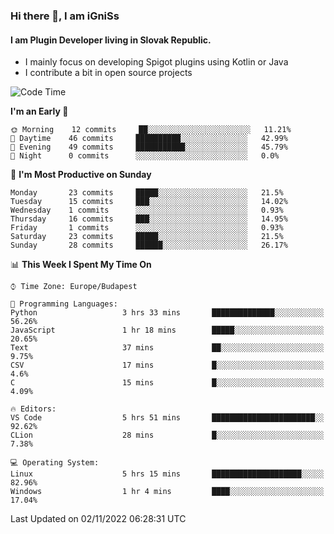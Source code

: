 ### Hi there 👋, I am iGniSs

#### I am Plugin Developer living in Slovak Republic.
- I mainly focus on developing Spigot plugins using Kotlin or Java
- I contribute a bit in open source projects

<!--START_SECTION:waka-->
![Code Time](http://img.shields.io/badge/Code%20Time-945%20hrs%2055%20mins-blue)

**I'm an Early 🐤** 

```text
🌞 Morning    12 commits     ██░░░░░░░░░░░░░░░░░░░░░░░   11.21% 
🌆 Daytime    46 commits     ██████████░░░░░░░░░░░░░░░   42.99% 
🌃 Evening    49 commits     ███████████░░░░░░░░░░░░░░   45.79% 
🌙 Night      0 commits      ░░░░░░░░░░░░░░░░░░░░░░░░░   0.0%

```
📅 **I'm Most Productive on Sunday** 

```text
Monday       23 commits     █████░░░░░░░░░░░░░░░░░░░░   21.5% 
Tuesday      15 commits     ███░░░░░░░░░░░░░░░░░░░░░░   14.02% 
Wednesday    1 commits      ░░░░░░░░░░░░░░░░░░░░░░░░░   0.93% 
Thursday     16 commits     ███░░░░░░░░░░░░░░░░░░░░░░   14.95% 
Friday       1 commits      ░░░░░░░░░░░░░░░░░░░░░░░░░   0.93% 
Saturday     23 commits     █████░░░░░░░░░░░░░░░░░░░░   21.5% 
Sunday       28 commits     ██████░░░░░░░░░░░░░░░░░░░   26.17%

```


📊 **This Week I Spent My Time On** 

```text
⌚︎ Time Zone: Europe/Budapest

💬 Programming Languages: 
Python                   3 hrs 33 mins       ██████████████░░░░░░░░░░░   56.26% 
JavaScript               1 hr 18 mins        █████░░░░░░░░░░░░░░░░░░░░   20.65% 
Text                     37 mins             ██░░░░░░░░░░░░░░░░░░░░░░░   9.75% 
CSV                      17 mins             █░░░░░░░░░░░░░░░░░░░░░░░░   4.6% 
C                        15 mins             █░░░░░░░░░░░░░░░░░░░░░░░░   4.09%

🔥 Editors: 
VS Code                  5 hrs 51 mins       ███████████████████████░░   92.62% 
CLion                    28 mins             █░░░░░░░░░░░░░░░░░░░░░░░░   7.38%

💻 Operating System: 
Linux                    5 hrs 15 mins       ████████████████████░░░░░   82.96% 
Windows                  1 hr 4 mins         ████░░░░░░░░░░░░░░░░░░░░░   17.04%

```


 Last Updated on 02/11/2022 06:28:31 UTC
<!--END_SECTION:waka-->